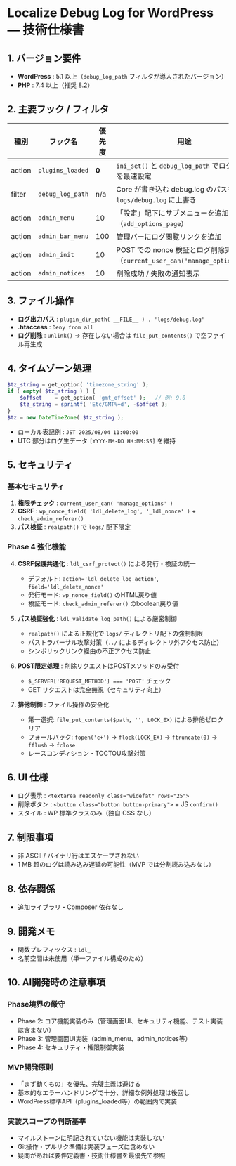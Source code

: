 # Localize Debug Log for WordPress — 技術仕様書

## 1. バージョン要件
- **WordPress** : 5.1 以上（`debug_log_path` フィルタが導入されたバージョン）
- **PHP** : 7.4 以上（推奨 8.2）

## 2. 主要フック / フィルタ
| 種別   | フック名              | 優先度 | 用途                                                                              |
|--------|-----------------------|--------|-----------------------------------------------------------------------------------|
| action | `plugins_loaded`      | **0**  | `ini_set()` と `debug_log_path` でログ出力を最速設定                               |
| filter | `debug_log_path`      | n/a    | Core が書き込む debug.log のパスを `logs/debug.log` に上書き                       |
| action | `admin_menu`          | 10     | 「設定」配下にサブメニューを追加（`add_options_page`）                              |
| action | `admin_bar_menu`      | 100    | 管理バーにログ閲覧リンクを追加                                                    |
| action | `admin_init`          | 10     | POST での nonce 検証とログ削除実行（`current_user_can('manage_options')`）          |
| action | `admin_notices`       | 10     | 削除成功 / 失敗の通知表示                                                         |

## 3. ファイル操作
- **ログ出力パス** : `plugin_dir_path( __FILE__ ) . 'logs/debug.log'`
- **.htaccess** : `Deny from all`
- **ログ削除** : `unlink()` → 存在しない場合は `file_put_contents()` で空ファイル再生成

## 4. タイムゾーン処理
~~~php
$tz_string = get_option( 'timezone_string' );
if ( empty( $tz_string ) ) {
    $offset    = get_option( 'gmt_offset' );   // 例: 9.0
    $tz_string = sprintf( 'Etc/GMT%+d', -$offset );
}
$tz = new DateTimeZone( $tz_string );
~~~
- ローカル表記例 : `JST 2025/08/04 11:00:00`
- UTC 部分はログ生データ `[YYYY-MM-DD HH:MM:SS]` を維持

## 5. セキュリティ

### 基本セキュリティ
1. **権限チェック** : `current_user_can( 'manage_options' )`
2. **CSRF** : `wp_nonce_field( 'ldl_delete_log', '_ldl_nonce' )` + `check_admin_referer()`
3. **パス検証** : `realpath()` で `logs/` 配下限定

### Phase 4 強化機能
4. **CSRF保護共通化** : `ldl_csrf_protect()` による発行・検証の統一
   - デフォルト: `action='ldl_delete_log_action'`, `field='ldl_delete_nonce'`
   - 発行モード: `wp_nonce_field()` のHTML戻り値
   - 検証モード: `check_admin_referer()` のboolean戻り値

5. **パス検証強化** : `ldl_validate_log_path()` による厳密制御
   - `realpath()` による正規化で `logs/` ディレクトリ配下の強制制限
   - パストラバーサル攻撃対策（`../` によるディレクトリ外アクセス防止）
   - シンボリックリンク経由の不正アクセス防止

6. **POST限定処理** : 削除リクエストはPOSTメソッドのみ受付
   - `$_SERVER['REQUEST_METHOD'] === 'POST'` チェック
   - GET リクエストは完全無視（セキュリティ向上）

7. **排他制御** : ファイル操作の安全化
   - 第一選択: `file_put_contents($path, '', LOCK_EX)` による排他ゼロクリア
   - フォールバック: `fopen('c+')` → `flock(LOCK_EX)` → `ftruncate(0)` → `fflush` → `fclose`
   - レースコンディション・TOCTOU攻撃対策

## 6. UI 仕様
- ログ表示 : `<textarea readonly class="widefat" rows="25">`
- 削除ボタン : `<button class="button button-primary">` + JS `confirm()`
- スタイル : WP 標準クラスのみ（独自 CSS なし）

## 7. 制限事項
- 非 ASCII / バイナリ行はエスケープされない
- 1 MB 超のログは読み込み遅延の可能性（MVP では分割読み込みなし）

## 8. 依存関係
- 追加ライブラリ・Composer 依存なし

## 9. 開発メモ
- 関数プレフィックス : `ldl_`
- 名前空間は未使用（単一ファイル構成のため）

## 10. AI開発時の注意事項

### Phase境界の厳守
- Phase 2: コア機能実装のみ（管理画面UI、セキュリティ機能、テスト実装は含まない）
- Phase 3: 管理画面UI実装（admin_menu、admin_notices等）
- Phase 4: セキュリティ・権限制御実装

### MVP開発原則
- 「まず動くもの」を優先、完璧主義は避ける
- 基本的なエラーハンドリングで十分、詳細な例外処理は後回し
- WordPress標準API（plugins_loaded等）の範囲内で実装

### 実装スコープの判断基準
- マイルストーンに明記されていない機能は実装しない
- Git操作・プルリク準備は実装フェーズに含めない
- 疑問があれば要件定義書・技術仕様書を最優先で参照
